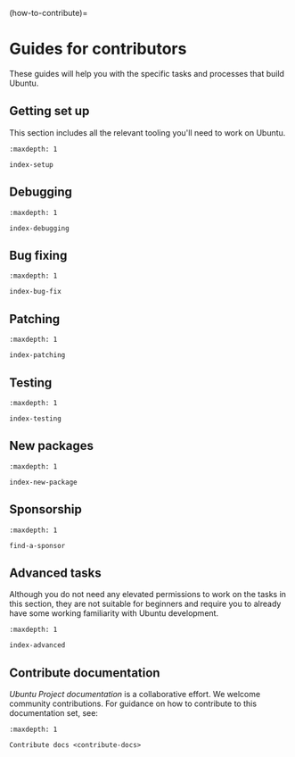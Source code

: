 (how-to-contribute)=
# Guides for contributors

These guides will help you with the specific tasks and processes that build
Ubuntu.


## Getting set up

This section includes all the relevant tooling you'll need to work on Ubuntu.

```{toctree}
:maxdepth: 1

index-setup
```


## Debugging

```{toctree}
:maxdepth: 1

index-debugging
```


## Bug fixing

```{toctree}
:maxdepth: 1

index-bug-fix
```


## Patching

```{toctree}
:maxdepth: 1

index-patching
```


## Testing

```{toctree}
:maxdepth: 1

index-testing
```


## New packages

```{toctree}
:maxdepth: 1

index-new-package
```


## Sponsorship

```{toctree}
:maxdepth: 1

find-a-sponsor
```


## Advanced tasks

Although you do not need any elevated permissions to work on the tasks in this
section, they are not suitable for beginners and require you to already have
some working familiarity with Ubuntu development. 

```{toctree}
:maxdepth: 1

index-advanced
```


## Contribute documentation

*Ubuntu Project documentation* is a collaborative effort. We welcome community contributions. For guidance on how to contribute to this documentation set, see:

```{toctree}
:maxdepth: 1

Contribute docs <contribute-docs>
```


